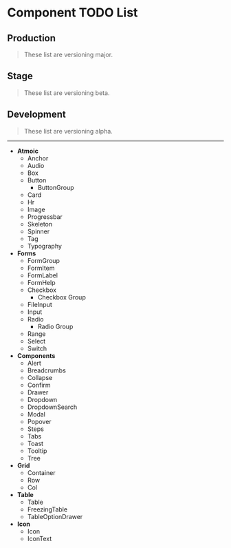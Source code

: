 
# Component TODO List

## Production

> These list are versioning major.

## Stage

> These list are versioning beta.

## Development

> These list are versioning alpha.

---

- **Atmoic**
  - Anchor
  - Audio
  - Box
  - Button
    - ButtonGroup
  - Card
  - Hr
  - Image
  - Progressbar
  - Skeleton
  - Spinner
  - Tag
  - Typography
- **Forms**
  - FormGroup
  - FormItem
  - FormLabel
  - FormHelp
  - Checkbox
    - Checkbox Group
  - FileInput
  - Input
  - Radio
    - Radio Group
  - Range
  - Select
  - Switch
- **Components**
  - Alert
  - Breadcrumbs
  - Collapse
  - Confirm
  - Drawer
  - Dropdown
  - DropdownSearch
  - Modal
  - Popover
  - Steps
  - Tabs
  - Toast
  - Tooltip
  - Tree
- **Grid**
  - Container
  - Row
  - Col
- **Table**
  - Table
  - FreezingTable
  - TableOptionDrawer
- **Icon**
  - Icon
  - IconText

